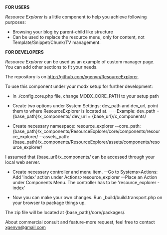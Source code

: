 ****FOR USERS****

*Resource Explorer* is a little component to help you achieve following purposes:
- Browsing your blog by parent-child like structure
- Can be used to replace the resource menu, only for content, not Template/Snippet/Chunk/TV management.


****FOR DEVELOPERS****

*Resource Explorer* can be used as an example of custom manager page. You can add other sections to fit your needs.

The repository is on http://github.com/xgenvn/ResourceExplorer.

To use this component under your modx setup for further development:
- In ./config.core.php file, change MODX_CORE_PATH to your setup path

- Create two options under System Settings: dev_path and dev_url, point them to where ResourceExplorer is located at.
----Example: dev_path = {base_path}/x_components/
             dev_url  = {base_url}/x_components/

- Create necessary namespace: resource_explorer
--core_path: {base_path}/x_components/ResourceExplorer/core/components/resource_explorer/
--assets_path: {base_path}/x_components/ResourceExplorer/assets/components/resource_explorer/

I assumed that {base_url}/x_components/ can be accessed through your local web server.

- Create necessary controller and menu item.
--Go to Systems>Actions: Add 'index' action under Actions>resource_explorer
--Place an Action under Components Menu. The controller has to be 'resource_explorer - index'

- Now you can make your own changes. Run _build/build.transport.php on your browser to package things up.

The zip file will be located at {base_path}/core/packages/.


About commercial consult and feature-more request, feel free to contact xgenvn@gmail.com